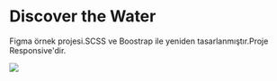 <h1> Discover the Water</h1>

<p>Figma örnek projesi.SCSS ve Boostrap ile yeniden tasarlanmıştır.Proje Responsive'dir.</p>

![](img/İsimsiz%20video%20-%20Made%20with%20Clipchamp.gif)
